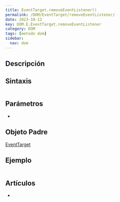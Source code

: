 ```yaml
---
title: EventTarget.removeEventListener()
permalink: /DOM/EventTarget/removeEventListener/
date: 2023-10-12
key: DOM.E.EventTarget.removeEventListener
category: DOM
tags: [metodo dom]
sidebar:
  nav: dom
---
```


## Descripción


## Sintaxis


```javascript

```


## Parámetros

- 

## Objeto Padre


[EventTarget](https://www.w3api.com/DOM/EventTarget/)


## Ejemplo


```javascript

```


## Artículos

- 

